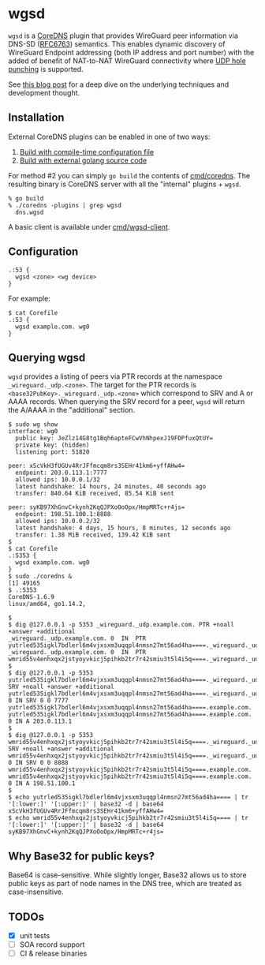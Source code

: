 # wgsd
`wgsd` is a [CoreDNS](https://github.com/coredns/coredns) plugin that provides WireGuard peer information via DNS-SD ([RFC6763](https://tools.ietf.org/html/rfc6763)) semantics. This enables dynamic discovery of WireGuard Endpoint addressing (both IP address and port number) with the added of benefit of NAT-to-NAT WireGuard connectivity where [UDP hole punching](https://en.wikipedia.org/wiki/UDP_hole_punching) is supported.

See [this blog post](https://www.jordanwhited.com/posts/wireguard-endpoint-discovery-nat-traversal/) for a deep dive on the underlying techniques and development thought.

## Installation
External CoreDNS plugins can be enabled in one of two ways:

1. [Build with compile-time configuration file](https://coredns.io/2017/07/25/compile-time-enabling-or-disabling-plugins/#build-with-compile-time-configuration-file)
2. [Build with external golang source code](https://coredns.io/2017/07/25/compile-time-enabling-or-disabling-plugins/#build-with-external-golang-source-code)

For method #2 you can simply `go build` the contents of [cmd/coredns](cmd/coredns). The resulting binary is CoreDNS server with all the "internal" plugins + `wgsd`.

```
% go build
% ./coredns -plugins | grep wgsd
  dns.wgsd
```

A basic client is available under [cmd/wgsd-client](cmd/wgsd-client).

## Configuration

```
.:53 {
  wgsd <zone> <wg device>
}
```

For example:
```
$ cat Corefile
.:53 {
  wgsd example.com. wg0
}
```

## Querying wgsd

`wgsd` provides a listing of peers via PTR records at the namespace `_wireguard._udp.<zone>`. The target for the PTR records is `<base32PubKey>._wireguard._udp.<zone>` which correspond to SRV and A or AAAA records. When querying the SRV record for a peer, `wgsd` will return the A/AAAA in the "additional" section.

```
$ sudo wg show
interface: wg0
  public key: JeZlz14G8tg1Bqh6apteFCwVhNhpexJ19FDPfuxQtUY=
  private key: (hidden)
  listening port: 51820

peer: xScVkH3fUGUv4RrJFfmcqm8rs3SEHr41km6+yffAHw4=
  endpoint: 203.0.113.1:7777
  allowed ips: 10.0.0.1/32
  latest handshake: 14 hours, 24 minutes, 40 seconds ago
  transfer: 840.64 KiB received, 85.54 KiB sent

peer: syKB97XhGnvC+kynh2KqQJPXoOoOpx/HmpMRTc+r4js=
  endpoint: 198.51.100.1:8888
  allowed ips: 10.0.0.2/32
  latest handshake: 4 days, 15 hours, 8 minutes, 12 seconds ago
  transfer: 1.38 MiB received, 139.42 KiB sent
$
$ cat Corefile
.:5353 {
  wgsd example.com. wg0
}
$ sudo ./coredns &
[1] 49165
$ .:5353
CoreDNS-1.6.9
linux/amd64, go1.14.2,

$
$ dig @127.0.0.1 -p 5353 _wireguard._udp.example.com. PTR +noall +answer +additional
_wireguard._udp.example.com. 0	IN	PTR	yutrled535igkl7bdlerl6m4vjxsxm3uqqpl4nmsn27mt56ad4ha====._wireguard._udp.example.com.
_wireguard._udp.example.com. 0	IN	PTR	wmrid55v4enhxqx2jstyoyvkicj5pihkb2tr7r42smiu3t5l4i5q====._wireguard._udp.example.com.
$
$ dig @127.0.0.1 -p 5353 yutrled535igkl7bdlerl6m4vjxsxm3uqqpl4nmsn27mt56ad4ha====._wireguard._udp.example.com. SRV +noall +answer +additional
yutrled535igkl7bdlerl6m4vjxsxm3uqqpl4nmsn27mt56ad4ha====._wireguard._udp.example.com. 0	IN SRV 0 0 7777 yutrled535igkl7bdlerl6m4vjxsxm3uqqpl4nmsn27mt56ad4ha====.example.com.
yutrled535igkl7bdlerl6m4vjxsxm3uqqpl4nmsn27mt56ad4ha====.example.com. 0	IN A 203.0.113.1
$
$ dig @127.0.0.1 -p 5353 wmrid55v4enhxqx2jstyoyvkicj5pihkb2tr7r42smiu3t5l4i5q====._wireguard._udp.example.com. SRV +noall +answer +additional
wmrid55v4enhxqx2jstyoyvkicj5pihkb2tr7r42smiu3t5l4i5q====._wireguard._udp.example.com. 0	IN SRV 0 0 8888 wmrid55v4enhxqx2jstyoyvkicj5pihkb2tr7r42smiu3t5l4i5q====.example.com.
wmrid55v4enhxqx2jstyoyvkicj5pihkb2tr7r42smiu3t5l4i5q====.example.com. 0	IN A 198.51.100.1
$
$ echo yutrled535igkl7bdlerl6m4vjxsxm3uqqpl4nmsn27mt56ad4ha==== | tr '[:lower:]' '[:upper:]' | base32 -d | base64
xScVkH3fUGUv4RrJFfmcqm8rs3SEHr41km6+yffAHw4=
$ echo wmrid55v4enhxqx2jstyoyvkicj5pihkb2tr7r42smiu3t5l4i5q==== | tr '[:lower:]' '[:upper:]' | base32 -d | base64
syKB97XhGnvC+kynh2KqQJPXoOoOpx/HmpMRTc+r4js=
```

## Why Base32 for public keys?
Base64 is case-sensitive. While slightly longer, Base32 allows us to store public keys as part of node names in the DNS tree, which are treated as case-insensitive.

## TODOs
- [x] unit tests
- [ ] SOA record support
- [ ] CI & release binaries